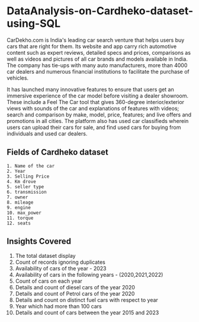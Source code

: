 # DataAnalysis-on-Cardheko-dataset-using-SQL

CarDekho.com is India's leading car search venture that helps users buy cars that are right for them. Its website and app carry rich automotive content such as expert reviews, detailed specs and prices, comparisons as well as videos and pictures of all car brands and models available in India. The company has tie-ups with many auto manufacturers, more than 4000 car dealers and numerous financial institutions to facilitate the purchase of vehicles.

It has launched many innovative features to ensure that users get an immersive experience of the car model before visiting a dealer showroom. These include a Feel The Car tool that gives 360-degree interior/exterior views with sounds of the car and explanations of features with videos; search and comparison by make, model, price, features; and live offers and promotions in all cities. The platform also has used car classifieds wherein users can upload their cars for sale, and find used cars for buying from individuals and used car dealers.

## Fields of Cardheko dataset

    1. Name of the car
    2. Year
    3. Selling Price
    4. Km drove
    5. seller type
    6. transmission
    7. owner
    8. mileage
    9. engine
    10. max_power
    11. torque
    12. seats

## Insights Covered

1. The total dataset display
2. Count of records ignoring duplicates
3. Availability of cars of the year - 2023
4. Availability of cars in the following years - (2020,2021,2022)
5. Count of cars on each year
6. Details and count of diesel cars of the year 2020
7. Details and count of Petrol cars of the year 2020
8. Details and count on distinct fuel cars with respect to year
9. Year which had more than 100 cars
10. Details and count of cars between the year 2015 and 2023

    
